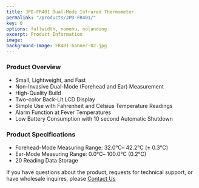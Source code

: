 ```yaml
---
title: JPD-FR401 Dual-Mode Infrared Thermometer
permalink: "/products/JPD-FR401/"
key: 0
options: fullwidth, nomenu, nolanding
excerpt: Product Information
image: 
background-image: FR401-banner-02.jpg
---
```

### Product Overview
* Small, Lightweight, and Fast
* Non-Invasive Dual-Mode (Forehead and Ear) Measurement
* High-Quality Build
* Two-color Back-Lit LCD Display
* Simple Use with Fahrenheit and Celsius Temperature Readings
* Alarm Function at Fever Temperatures
* Low Battery Consumption with 10 second Automatic Shutdown

### Product Specifications
* Forehead-Mode Measuring Range: 32.0℃– 42.2℃ (± 0.3℃)
* Ear-Mode Measuring Range: 0.0℃– 100.0℃ (0.2℃)
* 20 Reading Data Storage

If you have questions about the product, requests for technical support, or have wholesale inquires, please 
<a href="https://www.biobotus.com/contactus" class="button fit special">Contact Us</a>

